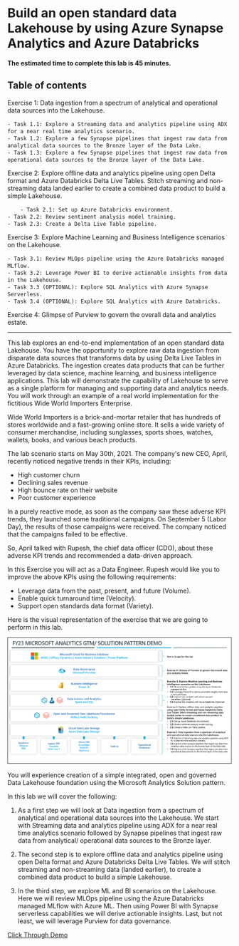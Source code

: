 # Build an open standard data Lakehouse by using Azure Synapse Analytics and Azure Databricks

**The estimated time to complete this lab is 45 minutes.**

## Table of contents

Exercise 1: Data ingestion from a spectrum of analytical and operational data sources into the Lakehouse.

	- Task 1.1: Explore a Streaming data and analytics pipeline using ADX for a near real time analytics scenario.
	- Task 1.2: Explore a few Synapse pipelines that ingest raw data from analytical data sources to the Bronze layer of the Data Lake.
	- Task 1.3: Explore a few Synapse pipelines that ingest raw data from operational data sources to the Bronze layer of the Data Lake.
	
Exercise 2: Explore offline data and analytics pipeline using open Delta format and Azure Databricks Delta Live Tables. Stitch streaming and non-streaming data landed earlier to create a combined data product to build a simple Lakehouse.

        - Task 2.1: Set up Azure Databricks environment.
	- Task 2.2: Review sentiment analysis model training.
	- Task 2.3: Create a Delta Live Table pipeline.
	
Exercise 3: Explore Machine Learning and Business Intelligence scenarios on the Lakehouse.

	- Task 3.1: Review MLOps pipeline using the Azure Databricks managed MLflow.
	- Task 3.2: Leverage Power BI to derive actionable insights from data in the Lakehouse.
	- Task 3.3 (OPTIONAL): Explore SQL Analytics with Azure Synapse Serverless.
	- Task 3.4 (OPTIONAL): Explore SQL Analytics with Azure Databricks.
	
Exercise 4: Glimpse of Purview to govern the overall data and analytics estate.

----

This lab explores an end-to-end implementation of an open standard data Lakehouse. You have the opportunity to explore raw data ingestion from disparate data sources that transforms data by using Delta Live Tables in Azure Databricks. The ingestion creates data products that can be further leveraged by data science, machine learning, and business intelligence applications.
This lab will demonstrate the capability of Lakehouse to serve as a single platform for managing and supporting data and analytics needs.
You will work through an example of a real world implementation for the fictitious Wide World Importers Enterprise.

Wide World Importers is a brick-and-mortar retailer that has hundreds of stores worldwide and a fast-growing online store. It sells a wide variety of consumer merchandise, including sunglasses, sports shoes, watches, wallets, books, and various beach products.

The lab scenario starts on May 30th, 2021. The company's new CEO, April, recently noticed negative trends in their KPIs, including:

- High customer churn
- Declining sales revenue
- High bounce rate on their website
- Poor customer experience

In a purely reactive mode, as soon as the company saw these adverse KPI trends, they launched some traditional campaigns. On September 5 (Labor Day), the results of those campaigns were received. The company noticed that the campaigns failed to be effective.

So, April talked with Rupesh, the chief data officer (CDO), about these adverse KPI trends and recommended a data-driven approach.

In this Exercise you will act as a Data Engineer. Rupesh would like you to improve the above KPIs using the following requirements:

- Leverage data from the past, present, and future (Volume).
- Enable quick turnaround time (Velocity).
- Support open standards data format (Variety).

Here is the visual representation of the exercise that we are going to perform in this lab.

![Lab exercises](https://github.com/SD-14/Ignite-Demo/blob/main/media/imageLabExercises.png?raw=true)

You will experience creation of a simple integrated, open and governed Data Lakehouse foundation using the Microsoft Analytics Solution pattern. 

In this lab we will cover the following: 

1. As a first step we will look at Data ingestion from a spectrum of analytical and operational data sources into the Lakehouse. We start with Streaming data and analytics pipeline using ADX for a near real time analytics scenario followed by Synapse pipelines that ingest raw data from analytical/ operational data sources to the Bronze layer. 

2. The second step is to explore offline data and analytics pipeline using open Delta format and Azure Databricks Delta Live Tables. We will stitch streaming and non-streaming data (landed earlier), to create a combined data product to build a simple Lakehouse.

3. In the third step, we explore ML and BI scenarios on the Lakehouse. Here we will review MLOps pipeline using the Azure Databricks managed MLflow with Azure ML. Then using Power BI with Synapse serverless capabilities we will derive actionable insights. Last, but not least, we will leverage Purview for data governance.

[Click Through Demo](https://content.cloudguides.com/guides/Build%20an%20open%20standard%20data%20lakehouse)
